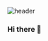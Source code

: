 ![header](https://capsule-render.vercel.app/api?type=Waving&color=auto&height=200&section=header&text=JongwOOn👋‍️&fontSize=50&animation=twinkling&fontAlignY=35)

### Hi there 👋



<!--
**dodsidsyd/dodsidsyd** is a ✨ _special_ ✨ repository because its `README.md` (this file) appears on your GitHub profile.

Here are some ideas to get you started:
<img src="https://img.shields.io/badge/Firebase-FFCA28?style=flat-square&logo=firebase&logoColor=white"/>
- 🔭 I’m currently working on ...
- 🌱 I’m currently learning ...
- 👯 I’m looking to collaborate on ...
- 🤔 I’m looking for help with ...
- 💬 Ask me about ...
- 📫 How to reach me: ...
- 😄 Pronouns: ...
- ⚡ Fun fact: ...
-->

